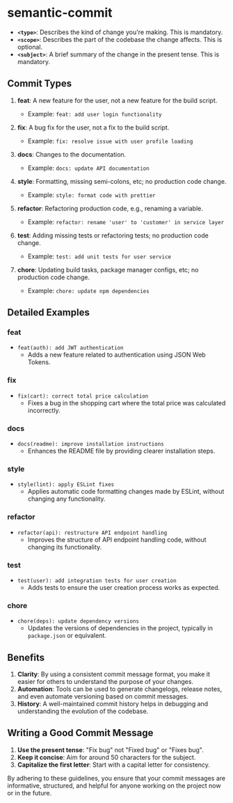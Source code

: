 # semantic-commit


- **`<type>`**: Describes the kind of change you're making. This is mandatory.
- **`<scope>`**: Describes the part of the codebase the change affects. This is optional.
- **`<subject>`**: A brief summary of the change in the present tense. This is mandatory.

## Commit Types

1. **feat**: A new feature for the user, not a new feature for the build script.
   - Example: `feat: add user login functionality`

2. **fix**: A bug fix for the user, not a fix to the build script.
   - Example: `fix: resolve issue with user profile loading`

3. **docs**: Changes to the documentation.
   - Example: `docs: update API documentation`

4. **style**: Formatting, missing semi-colons, etc; no production code change.
   - Example: `style: format code with prettier`

5. **refactor**: Refactoring production code, e.g., renaming a variable.
   - Example: `refactor: rename 'user' to 'customer' in service layer`

6. **test**: Adding missing tests or refactoring tests; no production code change.
   - Example: `test: add unit tests for user service`

7. **chore**: Updating build tasks, package manager configs, etc; no production code change.
   - Example: `chore: update npm dependencies`

## Detailed Examples

### feat

- `feat(auth): add JWT authentication`
  - Adds a new feature related to authentication using JSON Web Tokens.

### fix

- `fix(cart): correct total price calculation`
  - Fixes a bug in the shopping cart where the total price was calculated incorrectly.

### docs

- `docs(readme): improve installation instructions`
  - Enhances the README file by providing clearer installation steps.

### style

- `style(lint): apply ESLint fixes`
  - Applies automatic code formatting changes made by ESLint, without changing any functionality.

### refactor

- `refactor(api): restructure API endpoint handling`
  - Improves the structure of API endpoint handling code, without changing its functionality.

### test

- `test(user): add integration tests for user creation`
  - Adds tests to ensure the user creation process works as expected.

### chore

- `chore(deps): update dependency versions`
  - Updates the versions of dependencies in the project, typically in `package.json` or equivalent.

## Benefits

1. **Clarity**: By using a consistent commit message format, you make it easier for others to understand the purpose of your changes.
2. **Automation**: Tools can be used to generate changelogs, release notes, and even automate versioning based on commit messages.
3. **History**: A well-maintained commit history helps in debugging and understanding the evolution of the codebase.

## Writing a Good Commit Message

1. **Use the present tense**: "Fix bug" not "Fixed bug" or "Fixes bug".
2. **Keep it concise**: Aim for around 50 characters for the subject.
3. **Capitalize the first letter**: Start with a capital letter for consistency.

By adhering to these guidelines, you ensure that your commit messages are informative, structured, and helpful for anyone working on the project now or in the future.
